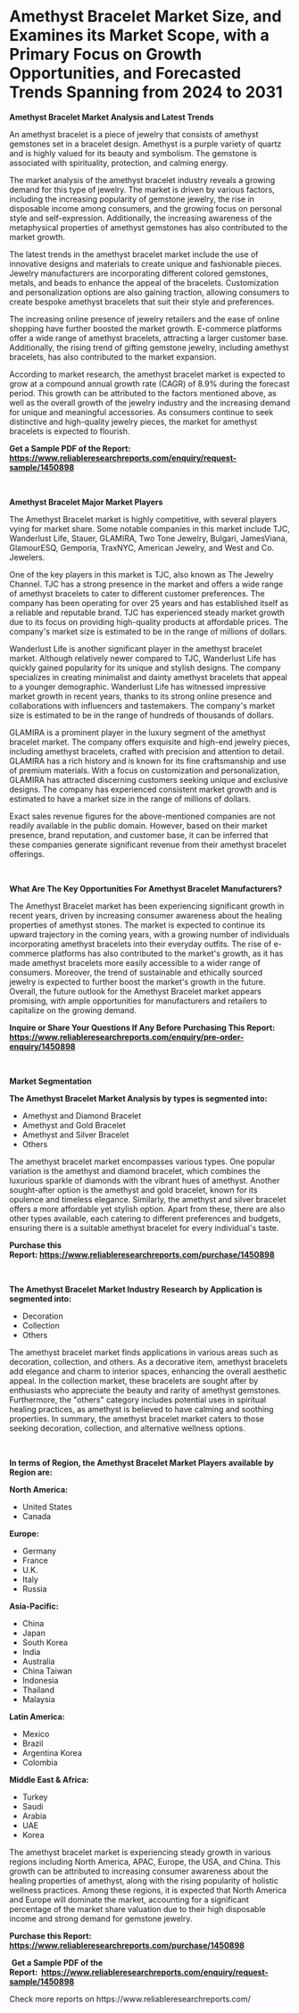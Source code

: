<p><h1>Amethyst Bracelet Market Size, and Examines its Market Scope, with a Primary Focus on Growth Opportunities, and Forecasted Trends Spanning from 2024 to 2031</h1></p><p><strong>Amethyst Bracelet Market Analysis and Latest Trends</strong></p>
<p><p>An amethyst bracelet is a piece of jewelry that consists of amethyst gemstones set in a bracelet design. Amethyst is a purple variety of quartz and is highly valued for its beauty and symbolism. The gemstone is associated with spirituality, protection, and calming energy.</p><p>The market analysis of the amethyst bracelet industry reveals a growing demand for this type of jewelry. The market is driven by various factors, including the increasing popularity of gemstone jewelry, the rise in disposable income among consumers, and the growing focus on personal style and self-expression. Additionally, the increasing awareness of the metaphysical properties of amethyst gemstones has also contributed to the market growth.</p><p>The latest trends in the amethyst bracelet market include the use of innovative designs and materials to create unique and fashionable pieces. Jewelry manufacturers are incorporating different colored gemstones, metals, and beads to enhance the appeal of the bracelets. Customization and personalization options are also gaining traction, allowing consumers to create bespoke amethyst bracelets that suit their style and preferences.</p><p>The increasing online presence of jewelry retailers and the ease of online shopping have further boosted the market growth. E-commerce platforms offer a wide range of amethyst bracelets, attracting a larger customer base. Additionally, the rising trend of gifting gemstone jewelry, including amethyst bracelets, has also contributed to the market expansion.</p><p>According to market research, the amethyst bracelet market is expected to grow at a compound annual growth rate (CAGR) of 8.9% during the forecast period. This growth can be attributed to the factors mentioned above, as well as the overall growth of the jewelry industry and the increasing demand for unique and meaningful accessories. As consumers continue to seek distinctive and high-quality jewelry pieces, the market for amethyst bracelets is expected to flourish.</p></p>
<p><strong>Get a Sample PDF of the Report:&nbsp; <a href="https://www.reliableresearchreports.com/enquiry/request-sample/1450898">https://www.reliableresearchreports.com/enquiry/request-sample/1450898</a></strong></p>
<p>&nbsp;</p>
<p><strong>Amethyst Bracelet Major Market Players</strong></p>
<p><p>The Amethyst Bracelet market is highly competitive, with several players vying for market share. Some notable companies in this market include TJC, Wanderlust Life, Stauer, GLAMIRA, Two Tone Jewelry, Bulgari, JamesViana, GlamourESQ, Gemporia, TraxNYC, American Jewelry, and West and Co. Jewelers. </p><p>One of the key players in this market is TJC, also known as The Jewelry Channel. TJC has a strong presence in the market and offers a wide range of amethyst bracelets to cater to different customer preferences. The company has been operating for over 25 years and has established itself as a reliable and reputable brand. TJC has experienced steady market growth due to its focus on providing high-quality products at affordable prices. The company's market size is estimated to be in the range of millions of dollars.</p><p>Wanderlust Life is another significant player in the amethyst bracelet market. Although relatively newer compared to TJC, Wanderlust Life has quickly gained popularity for its unique and stylish designs. The company specializes in creating minimalist and dainty amethyst bracelets that appeal to a younger demographic. Wanderlust Life has witnessed impressive market growth in recent years, thanks to its strong online presence and collaborations with influencers and tastemakers. The company's market size is estimated to be in the range of hundreds of thousands of dollars.</p><p>GLAMIRA is a prominent player in the luxury segment of the amethyst bracelet market. The company offers exquisite and high-end jewelry pieces, including amethyst bracelets, crafted with precision and attention to detail. GLAMIRA has a rich history and is known for its fine craftsmanship and use of premium materials. With a focus on customization and personalization, GLAMIRA has attracted discerning customers seeking unique and exclusive designs. The company has experienced consistent market growth and is estimated to have a market size in the range of millions of dollars.</p><p>Exact sales revenue figures for the above-mentioned companies are not readily available in the public domain. However, based on their market presence, brand reputation, and customer base, it can be inferred that these companies generate significant revenue from their amethyst bracelet offerings.</p></p>
<p>&nbsp;</p>
<p><strong>What Are The Key Opportunities For Amethyst Bracelet Manufacturers?</strong></p>
<p><p>The Amethyst Bracelet market has been experiencing significant growth in recent years, driven by increasing consumer awareness about the healing properties of amethyst stones. The market is expected to continue its upward trajectory in the coming years, with a growing number of individuals incorporating amethyst bracelets into their everyday outfits. The rise of e-commerce platforms has also contributed to the market's growth, as it has made amethyst bracelets more easily accessible to a wider range of consumers. Moreover, the trend of sustainable and ethically sourced jewelry is expected to further boost the market's growth in the future. Overall, the future outlook for the Amethyst Bracelet market appears promising, with ample opportunities for manufacturers and retailers to capitalize on the growing demand.</p></p>
<p><strong>Inquire or Share Your Questions If Any Before Purchasing This Report: <a href="https://www.reliableresearchreports.com/enquiry/pre-order-enquiry/1450898">https://www.reliableresearchreports.com/enquiry/pre-order-enquiry/1450898</a></strong></p>
<p>&nbsp;</p>
<p><strong>Market Segmentation</strong></p>
<p><strong>The Amethyst Bracelet Market Analysis by types is segmented into:</strong></p>
<p><ul><li>Amethyst and Diamond Bracelet</li><li>Amethyst and Gold Bracelet</li><li>Amethyst and Silver Bracelet</li><li>Others</li></ul></p>
<p><p>The amethyst bracelet market encompasses various types. One popular variation is the amethyst and diamond bracelet, which combines the luxurious sparkle of diamonds with the vibrant hues of amethyst. Another sought-after option is the amethyst and gold bracelet, known for its opulence and timeless elegance. Similarly, the amethyst and silver bracelet offers a more affordable yet stylish option. Apart from these, there are also other types available, each catering to different preferences and budgets, ensuring there is a suitable amethyst bracelet for every individual's taste.</p></p>
<p><strong>Purchase this Report:&nbsp;<a href="https://www.reliableresearchreports.com/purchase/1450898">https://www.reliableresearchreports.com/purchase/1450898</a></strong></p>
<p>&nbsp;</p>
<p><strong>The Amethyst Bracelet Market Industry Research by Application is segmented into:</strong></p>
<p><ul><li>Decoration</li><li>Collection</li><li>Others</li></ul></p>
<p><p>The amethyst bracelet market finds applications in various areas such as decoration, collection, and others. As a decorative item, amethyst bracelets add elegance and charm to interior spaces, enhancing the overall aesthetic appeal. In the collection market, these bracelets are sought after by enthusiasts who appreciate the beauty and rarity of amethyst gemstones. Furthermore, the "others" category includes potential uses in spiritual healing practices, as amethyst is believed to have calming and soothing properties. In summary, the amethyst bracelet market caters to those seeking decoration, collection, and alternative wellness options.</p></p>
<p>&nbsp;</p>
<p><strong>In terms of Region, the Amethyst Bracelet Market Players available by Region are:</strong></p>
<p>
    <p> <strong> North America: </strong>
        <ul>
            <li>United States</li>
            <li>Canada</li>
        </ul>
        </p> 
    <p> <strong> Europe: </strong>
        <ul>
            <li>Germany</li>
            <li>France</li>
            <li>U.K.</li>
            <li>Italy</li>
            <li>Russia</li>
        </ul>
        </p> 
    <p> <strong> Asia-Pacific: </strong>
        <ul>
            <li>China</li>
            <li>Japan</li>
            <li>South Korea</li>
            <li>India</li>
            <li>Australia</li>
            <li>China Taiwan</li>
            <li>Indonesia</li>
            <li>Thailand</li>
            <li>Malaysia</li>
        </ul>
        </p> 
    <p> <strong> Latin America: </strong>
        <ul>
            <li>Mexico</li>
            <li>Brazil</li>
            <li>Argentina Korea</li>
            <li>Colombia</li>
        </ul>
        </p> 
    <p> <strong> Middle East & Africa: </strong>
        <ul>
            <li>Turkey</li>
            <li>Saudi</li>
            <li>Arabia</li>
            <li>UAE</li>
            <li>Korea</li>
        </ul>
    </p>
    </p>
<p><p>The amethyst bracelet market is experiencing steady growth in various regions including North America, APAC, Europe, the USA, and China. This growth can be attributed to increasing consumer awareness about the healing properties of amethyst, along with the rising popularity of holistic wellness practices. Among these regions, it is expected that North America and Europe will dominate the market, accounting for a significant percentage of the market share valuation due to their high disposable income and strong demand for gemstone jewelry.</p></p>
<p><strong>Purchase this Report: <a href="https://www.reliableresearchreports.com/purchase/1450898">https://www.reliableresearchreports.com/purchase/1450898</a></strong></p>
<p>&nbsp;<strong>Get a Sample PDF of the Report:&nbsp;&nbsp;<a href="https://www.reliableresearchreports.com/enquiry/request-sample/1450898">https://www.reliableresearchreports.com/enquiry/request-sample/1450898</a></strong></p>
<p><strong></strong></p>
<p>Check more reports on https://www.reliableresearchreports.com/</p>